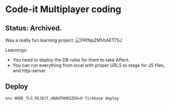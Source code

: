 # Code-it Multiplayer coding
## Status: Archived. 

Was a really fun learning project.
![FKfNpZMVcAET7SJ](https://github.com/user-attachments/assets/0e408522-39f9-45fd-ab3f-97dc1d5f366c)


Learnings:
- You need to deploy the DB rules for them to take Affect.
- You can run everything from local with proper URLS to stage for JS files, and
	http-server


## Deploy
`env NODE_TLS_REJECT_UNAUTHORIZED=0 firebase deploy`
